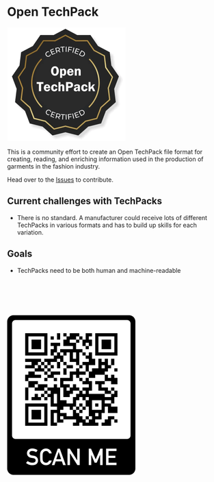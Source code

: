 # Open TechPack

![<img src="./OpenTechPack.png" width="50px" />](/OpenTechPack.png)

This is a community effort to create an Open TechPack file format for creating, reading, and enriching information used in the production of garments in the fashion industry.

Head over to the [Issues](https://github.com/coatsdigital/opentechpack/issues) to contribute.

## Current challenges with TechPacks
- There is no standard. A manufacturer could receive lots of different TechPacks in various formats and has to build up skills for each variation.

## Goals
- TechPacks need to be both human and machine-readable



<br/>
<br/>
<br/>
<br/>

![<img src="./qr-code.png" width="30px" />](/qr-code.png)
